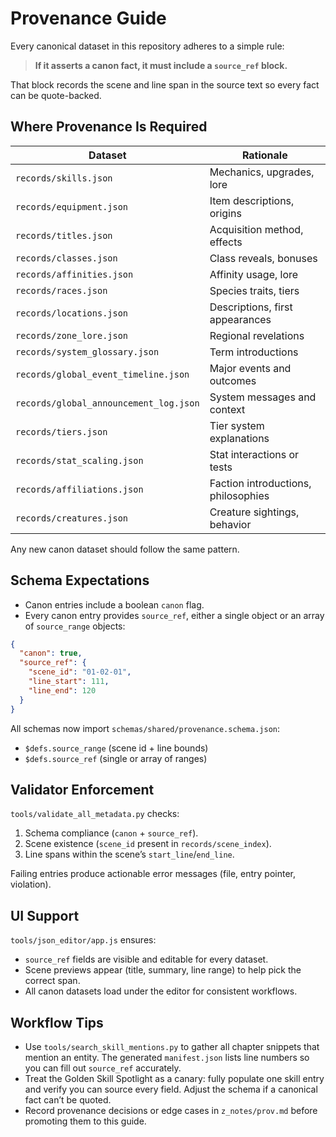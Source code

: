 # Provenance Guide

Every canonical dataset in this repository adheres to a simple rule:

> **If it asserts a canon fact, it must include a `source_ref` block.**

That block records the scene and line span in the source text so every fact can be quote-backed.

## Where Provenance Is Required

| Dataset                                 | Rationale                                     |
|-----------------------------------------|-----------------------------------------------|
| `records/skills.json`                   | Mechanics, upgrades, lore                     |
| `records/equipment.json`                | Item descriptions, origins                    |
| `records/titles.json`                   | Acquisition method, effects                   |
| `records/classes.json`                  | Class reveals, bonuses                        |
| `records/affinities.json`               | Affinity usage, lore                          |
| `records/races.json`                    | Species traits, tiers                         |
| `records/locations.json`                | Descriptions, first appearances               |
| `records/zone_lore.json`                | Regional revelations                          |
| `records/system_glossary.json`          | Term introductions                            |
| `records/global_event_timeline.json`    | Major events and outcomes                     |
| `records/global_announcement_log.json`  | System messages and context                   |
| `records/tiers.json`                    | Tier system explanations                      |
| `records/stat_scaling.json`             | Stat interactions or tests                    |
| `records/affiliations.json`             | Faction introductions, philosophies           |
| `records/creatures.json`                | Creature sightings, behavior                  |

Any new canon dataset should follow the same pattern.

## Schema Expectations

- Canon entries include a boolean `canon` flag.
- Every canon entry provides `source_ref`, either a single object or an array of `source_range` objects:

```json
{
  "canon": true,
  "source_ref": {
    "scene_id": "01-02-01",
    "line_start": 111,
    "line_end": 120
  }
}
```

All schemas now import `schemas/shared/provenance.schema.json`:

- `$defs.source_range` (scene id + line bounds)
- `$defs.source_ref` (single or array of ranges)

## Validator Enforcement

`tools/validate_all_metadata.py` checks:

1. Schema compliance (`canon` + `source_ref`).
2. Scene existence (`scene_id` present in `records/scene_index`).
3. Line spans within the scene’s `start_line`/`end_line`.

Failing entries produce actionable error messages (file, entry pointer, violation).

## UI Support

`tools/json_editor/app.js` ensures:

- `source_ref` fields are visible and editable for every dataset.
- Scene previews appear (title, summary, line range) to help pick the correct span.
- All canon datasets load under the editor for consistent workflows.

## Workflow Tips

- Use `tools/search_skill_mentions.py` to gather all chapter snippets that mention an entity. The generated `manifest.json` lists line numbers so you can fill out `source_ref` accurately.
- Treat the Golden Skill Spotlight as a canary: fully populate one skill entry and verify you can source every field. Adjust the schema if a canonical fact can’t be quoted.
- Record provenance decisions or edge cases in `z_notes/prov.md` before promoting them to this guide.
